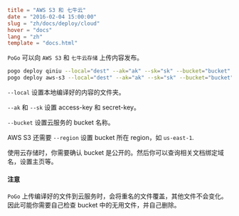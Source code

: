 ```toml
title = "AWS S3 和 七牛云"
date = "2016-02-04 15:00:00"
slug = "zh/docs/deploy/cloud"
hover = "docs"
lang = "zh"
template = "docs.html"
```

`PoGo` 可以向 `AWS S3` 和 `七牛云存储` 上传内容发布。

```bash
pogo deploy qiniu --local="dest" --ak="ak" --sk="sk" --bucket="bucket"
pogo deploy aws-s3 --local="dest" --ak="ak" --sk="sk" --bucket="bucket" --region="region"
```

`--local` 设置本地编译好的内容的文件夹。

`--ak` 和 `--sk` 设置 access-key 和 secret-key。

`--bucket` 设置云服务的 bucket 名称。

AWS S3 还需要 `--region` 设置 bucket 所在 region，如 `us-east-1`.

使用云存储时，你需要确认 bucket 是公开的。然后你可以查询相关文档绑定域名，设置主页等。

#### 注意

`PoGo` 上传编译好的文件到云服务时，会将重名的文件覆盖，其他文件不会变化。因此可能你需要自己检查 bucket 中的无用文件，并自己删除。